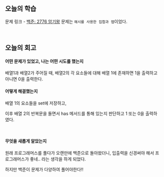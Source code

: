 ## 오늘의 학습
문제 링크 - [백준: 2776 암기왕](https://www.acmicpc.net/problem/2776)
문제는 `해시를 사용한 집합과 맵`이었다.

<br/>

## 오늘의 회고
#### 어떤 문제가 있었고, 나는 어떤 시도를 했는지
배열1과 배열2가 주어질 때, 배열2의 각 요소들에 대해 배열 1에 존재하면 1을 출력하고 아니면 0을 출력한다.

#### 어떻게 해결했는지
배열 1의 요소들을 set에 저장하고,

이후 배열 2의 반복문을 돌면서 has 메서드를 통해 있는지 판단하고 1 또는 0을 출력하였다.

<br/>

#### 무엇을 새롭게 알았는지
원래 프로그래머스를 풀다가 오랜만에 백준으로 돌아왔더니, 입출력을 신경써야 해서 프로그래머스가 좋네.. 라는 생각을 하게 되었다.

하지만 백준이 문제가 다양하여 풀어야한다!!
